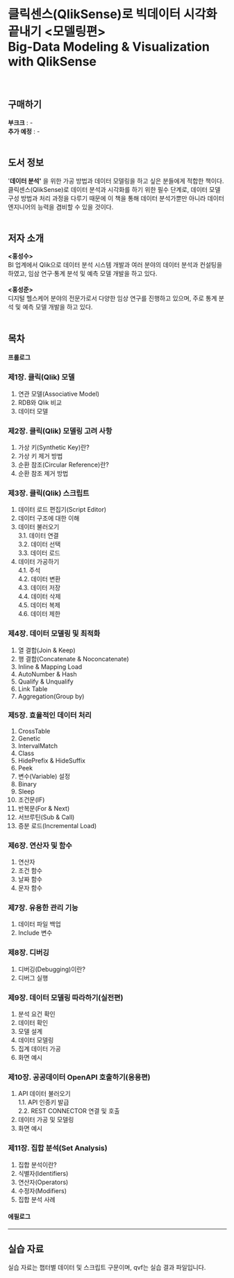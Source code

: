# 클릭센스(QlikSense)로 빅데이터 시각화 끝내기 <모델링편><br>Big-Data Modeling & Visualization with QlikSense
<br>

## 구매하기
**부크크** : - <br>
**추가 예정** : -
<br><br>

## 도서 정보
'**데이터 분석'** 을 위한 가공 방법과 데이터 모델링을 하고 싶은 분들에게 적합한 책이다. 클릭센스(QlikSense)로 데이터 분석과 시각화를 하기 위한 필수 단계로, 데이터 모델 구성 방법과 처리 과정을 다루기 때문에 이 책을 통해 데이터 분석가뿐만 아니라 데이터 엔지니어의 능력을 겸비할 수 있을 것이다.
<br><br>

## 저자 소개
**<홍성수>**
<br>
BI 업계에서 Qlik으로 데이터 분석 시스템 개발과 여러 분야의 데이터 분석과 컨설팅을 하였고, 임삼 연구·통계 분석 및 예측 모델 개발을 하고 있다.
<br><br>
**<홍성준>**
<br>
디지털 헬스케어 분야의 전문가로서 다양한 임상 연구를 진행하고 있으며, 주로 통계 분석 및 예측 모델 개발을 하고 있다.
<br><br>

## 목차
#### 프롤로그


### 제1장. 클릭(Qlik) 모델
  1. 연관 모델(Associative Model)
  2. RDB와 Qlik 비교
  3. 데이터 모델


### 제2장. 클릭(Qlik) 모델링 고려 사항
  1. 가상 키(Synthetic Key)란?
  2. 가상 키 제거 방법
  3. 순환 참조(Circular Reference)란?
  4. 순환 참조 제거 방법


### 제3장. 클릭(Qlik) 스크립트
  1. 데이터 로드 편집기(Script Editor)
  2. 데이터 구조에 대한 이해
  3. 데이터 불러오기<br>
   3.1. 데이터 연결<br>
   3.2. 데이터 선택<br>
   3.3. 데이터 로드<br>
  4. 데이터 가공하기<br>
   4.1. 주석<br>
   4.2. 데이터 변환<br>
   4.3. 데이터 저장<br>
   4.4. 데이터 삭제<br>
   4.5. 데이터 복제<br>
   4.6. 데이터 제한<br>


### 제4장. 데이터 모델링 및 최적화
  1. 열 결합(Join & Keep)
  2. 행 결합(Concatenate & Noconcatenate)
  3. Inline & Mapping Load
  4. AutoNumber & Hash
  5. Qualify & Unqualify
  6. Link Table
  7. Aggregation(Group by)


### 제5장. 효율적인 데이터 처리
  1. CrossTable
  2. Genetic
  3. IntervalMatch
  4. Class
  5. HidePrefix & HideSuffix
  6. Peek
  7. 변수(Variable) 설정
  8. Binary
  9. Sleep
  10. 조건문(IF)
  11. 반복문(For & Next)
  12. 서브루틴(Sub & Call)
  13. 증분 로드(Incremental Load)


### 제6장. 연산자 및 함수
  1. 연산자
  2. 조건 함수
  3. 날짜 함수
  4. 문자 함수


### 제7장. 유용한 관리 기능
  1. 데이터 파일 백업
  2. Include 변수


### 제8장. 디버깅
  1. 디버깅(Debugging)이란?
  2. 디버그 실행


### 제9장. 데이터 모델링 따라하기(실전편)
  1. 분석 요건 확인
  2. 데이터 확인
  3. 모델 설계
  4. 데이터 모델링
  5. 집계 데이터 가공
  6. 화면 예시


### 제10장. 공공데이터 OpenAPI 호출하기(응용편)
  1. API 데이터 불러오기<br>
   1.1. API 인증키 발급<br>
   2.2. REST CONNECTOR 연결 및 호출<br>
  2. 데이터 가공 및 모델링
  3. 화면 예시


### 제11장. 집합 분석(Set Analysis)
  1. 집합 분석이란?
  2. 식별자(Identifiers)
  3. 연산자(Operators)
  4. 수정자(Modifiers)
  5. 집합 분석 사례


#### 에필로그


---


## 실습 자료
실습 자료는 챕터별 데이터 및 스크립트 구문이며, qvf는 실습 결과 파일입니다.
